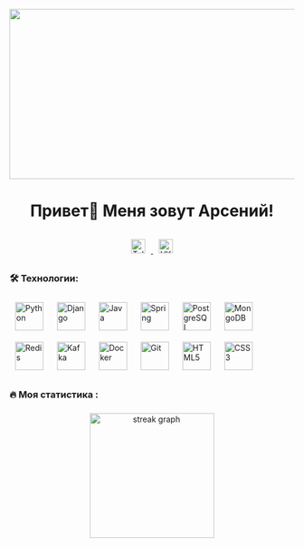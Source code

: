 <br clear="both">


<div align="center">
  <img height="300" width="600" src="https://media1.giphy.com/media/v1.Y2lkPTc5MGI3NjExMHhremw1ZHprOGw5ZHlmc2FsNmIwejVwbDE2bXRwbjFwMTdnZHBsbiZlcD12MV9pbnRlcm5hbF9naWZfYnlfaWQmY3Q9Zw/12ipYAJ18BiQYE/giphy.gif"  />
</div>

###

<h1 align="center">Привет👋 Меня зовут Арсений!</h1>

###

###
<div align="center">
  <a href="https://t.me/IowaBeerHall" target="_blank">
    <img style="margin: 10px" src="https://img.shields.io/static/v1?message=Telegram&logo=telegram&label=&color=2CA5E0&logoColor=white&labelColor=&style=for-the-badge" alt="Telegram" height="25" />
  </a> 
  <a href="https://vk.com/deadiowa" target="_blank">
    <img style="margin: 10px" src="https://img.shields.io/static/v1?message=Vk&logo=vk&label=&color=2CA5E0&logoColor=white&labelColor=&style=for-the-badge" alt="VK" height="25" />
  </a> 
</div>

###

<p align="left"></p>

###
<h3 align="left">🛠 Технологии:</h3>

<div align="left">  
<a href="https://www.python.org/" target="_blank"><img style="margin: 10px" src="https://profilinator.rishav.dev/skills-assets/python-original.svg" alt="Python" height="50" /></a> 
<a href="https://www.djangoproject.com/" target="_blank"><img style="margin: 10px" src="https://profilinator.rishav.dev/skills-assets/django-original.svg" alt="Django" height="50" /></a>
<a href="https://www.java.com/" target="_blank"><img style="margin: 10px" src="https://profilinator.rishav.dev/skills-assets/java-original-wordmark.svg" alt="Java" height="50" /></a>
<a href="https://docs.spring.io/spring-framework/docs/3.0.x/reference/expressions.html#:~:text=The%20Spring%20Expression%20Language%20(SpEL,and%20basic%20string%20templating%20functionality." target="_blank"><img style="margin: 10px" src="https://profilinator.rishav.dev/skills-assets/springio-icon.svg" alt="Spring" height="50" /></a>
<a href="https://www.postgresql.org/" target="_blank"><img style="margin: 10px" src="https://profilinator.rishav.dev/skills-assets/postgresql-original-wordmark.svg" alt="PostgreSQL" height="50" /></a>
<a href="https://www.mongodb.com/" target="_blank"><img style="margin: 10px" src="https://profilinator.rishav.dev/skills-assets/mongodb-original-wordmark.svg" alt="MongoDB" height="50" /></a>
<a href="https://redis.io/" target="_blank"><img style="margin: 10px" src="https://profilinator.rishav.dev/skills-assets/redis-original-wordmark.svg" alt="Redis" height="50" /></a>    
<a href="https://kafka.apache.org/" target="_blank"><img style="margin: 10px" src="https://profilinator.rishav.dev/skills-assets/apache_kafka-icon.svg" alt="Kafka" height="50" /></a>  
<a href="https://www.docker.com/" target="_blank"><img style="margin: 10px" src="https://profilinator.rishav.dev/skills-assets/docker-original-wordmark.svg" alt="Docker" height="50" /></a>   
<a href="https://github.com/" target="_blank"><img style="margin: 10px" src="https://profilinator.rishav.dev/skills-assets/git-scm-icon.svg" alt="Git" height="50" /></a> 
<a href="https://en.wikipedia.org/wiki/HTML5" target="_blank"><img style="margin: 10px" src="https://profilinator.rishav.dev/skills-assets/html5-original-wordmark.svg" alt="HTML5" height="50" /></a>  
<a href="https://www.w3schools.com/css/" target="_blank"><img style="margin: 10px" src="https://profilinator.rishav.dev/skills-assets/css3-original-wordmark.svg" alt="CSS3" height="50" /></a>  
</div>

</td><td valign="top" width="33%">


<h3 align="left">🔥   Моя статистика :</h3>

###

<div align="center">
  <img src="https://streak-stats.demolab.com?user=terranova1091&locale=en&mode=daily&theme=dark&hide_border=false&border_radius=5&order=3" height="220" alt="streak graph"  />
</div>
